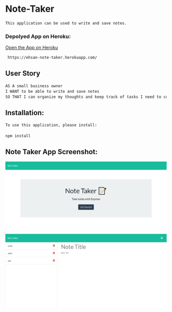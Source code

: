 # Note-Taker

```md
This application can be used to write and save notes.
```

### Depolyed App on Heroku:

[Open the App on Heroku](https://ehsan-note-taker.herokuapp.com/)

```sh
 https://ehsan-note-taker.herokuapp.com/
```

## User Story

```md
AS A small business owner
I WANT to be able to write and save notes
SO THAT I can organize my thoughts and keep track of tasks I need to complete
```

## Installation:

```md
To use this application, please install:

npm install
```

## Note Taker App Screenshot:

![Screenshot of Note Taker App](./public/assets/screencapture1.png)

![Screenshot of Note Taker App](./public/assets/screencapture.png)
